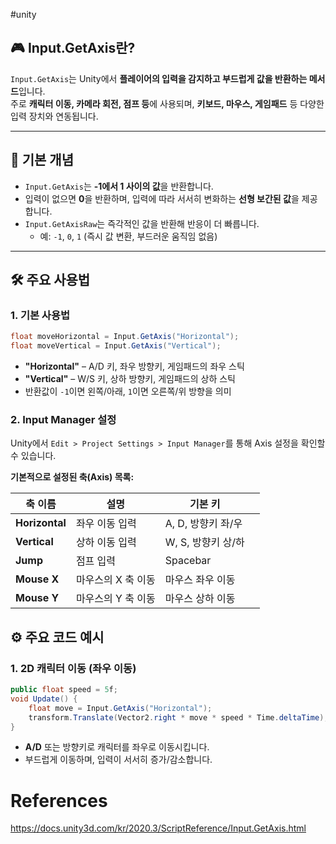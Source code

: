 #unity 

## 🎮 Input.GetAxis란?
`Input.GetAxis`는 Unity에서 **플레이어의 입력을 감지하고 부드럽게 값을 반환하는 메서드**입니다.  
주로 **캐릭터 이동, 카메라 회전, 점프 등**에 사용되며, **키보드, 마우스, 게임패드** 등 다양한 입력 장치와 연동됩니다.  

---

## 📌 기본 개념
- `Input.GetAxis`는 **-1에서 1 사이의 값**을 반환합니다.  
- 입력이 없으면 **0**을 반환하며, 입력에 따라 서서히 변화하는 **선형 보간된 값**을 제공합니다.  
- `Input.GetAxisRaw`는 즉각적인 값을 반환해 반응이 더 빠릅니다.  
  - 예: `-1`, `0`, `1` (즉시 값 변환, 부드러운 움직임 없음)  

---
## 🛠️ 주요 사용법
### 1. 기본 사용법
```c#
float moveHorizontal = Input.GetAxis("Horizontal");
float moveVertical = Input.GetAxis("Vertical");
```

- **"Horizontal"** – A/D 키, 좌우 방향키, 게임패드의 좌우 스틱
- **"Vertical"** – W/S 키, 상하 방향키, 게임패드의 상하 스틱
- 반환값이 `-1`이면 왼쪽/아래, `1`이면 오른쪽/위 방향을 의미


### 2. Input Manager 설정

Unity에서 `Edit > Project Settings > Input Manager`를 통해 Axis 설정을 확인할 수 있습니다.

**기본적으로 설정된 축(Axis) 목록:**

| 축 이름           | 설명          | 기본 키          |     |
| -------------- | ----------- | ------------- | --- |
| **Horizontal** | 좌우 이동 입력    | A, D, 방향키 좌/우 |     |
| **Vertical**   | 상하 이동 입력    | W, S, 방향키 상/하 |     |
| **Jump**       | 점프 입력       | Spacebar      |     |
| **Mouse X**    | 마우스의 X 축 이동 | 마우스 좌우 이동     |     |
| **Mouse Y**    | 마우스의 Y 축 이동 | 마우스 상하 이동     |     |

## ⚙️ 주요 코드 예시

### 1. 2D 캐릭터 이동 (좌우 이동)

```c#
public float speed = 5f;
void Update() {
    float move = Input.GetAxis("Horizontal");
    transform.Translate(Vector2.right * move * speed * Time.deltaTime);
}
```
- **A/D** 또는 방향키로 캐릭터를 좌우로 이동시킵니다.
- 부드럽게 이동하며, 입력이 서서히 증가/감소합니다.

# References
https://docs.unity3d.com/kr/2020.3/ScriptReference/Input.GetAxis.html
